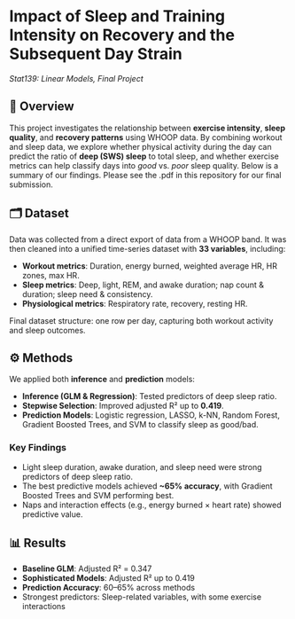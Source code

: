 # Impact of Sleep and Training Intensity on Recovery and the Subsequent Day Strain 
*Stat139: Linear Models, Final Project*

## 📌 Overview  
This project investigates the relationship between **exercise intensity**, **sleep quality**, and **recovery patterns** using WHOOP data. By combining workout and sleep data, we explore whether physical activity during the day can predict the ratio of **deep (SWS) sleep** to total sleep, and whether exercise metrics can help classify days into *good* vs. *poor* sleep quality. Below is a summary of our findings. Please see the .pdf in this repository for our final submission.

## 🗂 Dataset  
Data was collected from a direct export of data from a WHOOP band. It was then cleaned into a unified time-series dataset with **33 variables**, including:  
- **Workout metrics**: Duration, energy burned, weighted average HR, HR zones, max HR.  
- **Sleep metrics**: Deep, light, REM, and awake duration; nap count & duration; sleep need & consistency.  
- **Physiological metrics**: Respiratory rate, recovery, resting HR.  

Final dataset structure: one row per day, capturing both workout activity and sleep outcomes.  

## ⚙️ Methods  
We applied both **inference** and **prediction** models:  
- **Inference (GLM & Regression)**: Tested predictors of deep sleep ratio.  
- **Stepwise Selection**: Improved adjusted R² up to **0.419**.  
- **Prediction Models**: Logistic regression, LASSO, k-NN, Random Forest, Gradient Boosted Trees, and SVM to classify sleep as good/bad.  

### Key Findings  
- Light sleep duration, awake duration, and sleep need were strong predictors of deep sleep ratio.  
- The best predictive models achieved **~65% accuracy**, with Gradient Boosted Trees and SVM performing best.  
- Naps and interaction effects (e.g., energy burned × heart rate) showed predictive value.  

## 📊 Results  
- **Baseline GLM**: Adjusted R² = 0.347  
- **Sophisticated Models**: Adjusted R² up to 0.419  
- **Prediction Accuracy**: 60–65% across methods  
- Strongest predictors: Sleep-related variables, with some exercise interactions  
